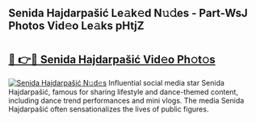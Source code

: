 ## Senida Hajdarpašić Le𝚊k𝚎d N𝚞𝚍es - Part-WsJ Photos Vid𝚎o Le𝚊ks pHtjZ

# <h2><a href="http://fbco49.evod.top/?m=Senida+Hajdarpa%c5%a1i%c4%87">🔗 👉🔴 Senida Hajdarpašić Vid𝚎o Ph𝚘t𝚘s</a></h2>

[![Senida Hajdarpašić N𝚞d𝚎s](https://i.imgur.com/8V9OHl7.gif)](http://fbco49.evod.top/?m=Senida+Hajdarpa%c5%a1i%c4%87)
Influential social media star Senida Hajdarpašić, famous for sharing lifestyle and dance-themed content, including dance trend performances and mini vlogs. The media Senida Hajdarpašić often sensationalizes the lives of public figures. 
